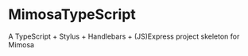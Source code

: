MimosaTypeScript
================

A TypeScript + Stylus + Handlebars + (JS)Express project skeleton for Mimosa